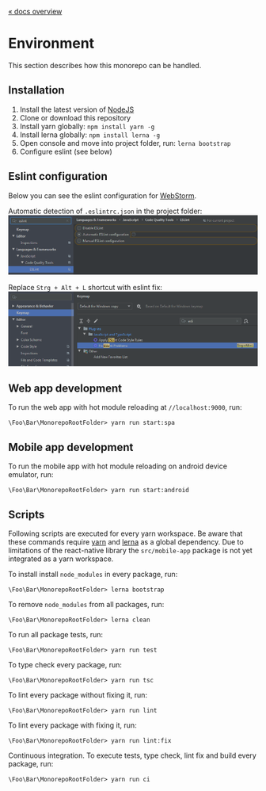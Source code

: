 [« docs overview](../README.md)

# Environment
This section describes how this monorepo can be handled.

## Installation
1. Install the latest version of [NodeJS](http://nodejs.org/en/download/)
2. Clone or download this repository
3. Install yarn globally: `npm install yarn -g`
4. Install lerna globally: `npm install lerna -g`
5. Open console and move into project folder, run:  `lerna bootstrap`
6. Configure eslint (see below)

## Eslint configuration
Below you can see the eslint configuration for [WebStorm](https://www.jetbrains.com/webstorm).

Automatic detection of `.eslintrc.json` in the project folder:
![esLintAutomaticDetection](assets/esLintAutomaticDetection.png)

Replace `Strg + Alt + L` shortcut with eslint fix:
![esLintKeymapShortcut](assets/esLintKeymapShortcut.png)

## Web app development
To run the web app with hot module reloading at `//localhost:9000`, run:

    \Foo\Bar\MonorepoRootFolder> yarn run start:spa
    
## Mobile app development
To run the mobile app with hot module reloading on android device emulator, run:

    \Foo\Bar\MonorepoRootFolder> yarn run start:android

## Scripts
Following scripts are executed for every yarn workspace.
Be aware that these commands require [yarn](https://yarnpkg.com/) and [lerna](https://lerna.js.org/) as a global dependency.
Due to limitations of the react-native library the `src/mobile-app` package is not yet integrated as a yarn workspace.

To install install `node_modules` in every package, run:

    \Foo\Bar\MonorepoRootFolder> lerna bootstrap

To remove `node_modules` from all packages, run:

    \Foo\Bar\MonorepoRootFolder> lerna clean

To run all package tests, run:

    \Foo\Bar\MonorepoRootFolder> yarn run test

To type check every package, run:

    \Foo\Bar\MonorepoRootFolder> yarn run tsc

To lint every package without fixing it, run:

    \Foo\Bar\MonorepoRootFolder> yarn run lint

To lint every package with fixing it, run:

    \Foo\Bar\MonorepoRootFolder> yarn run lint:fix

Continuous integration. To execute tests, type check, lint fix and build every package, run:

    \Foo\Bar\MonorepoRootFolder> yarn run ci
